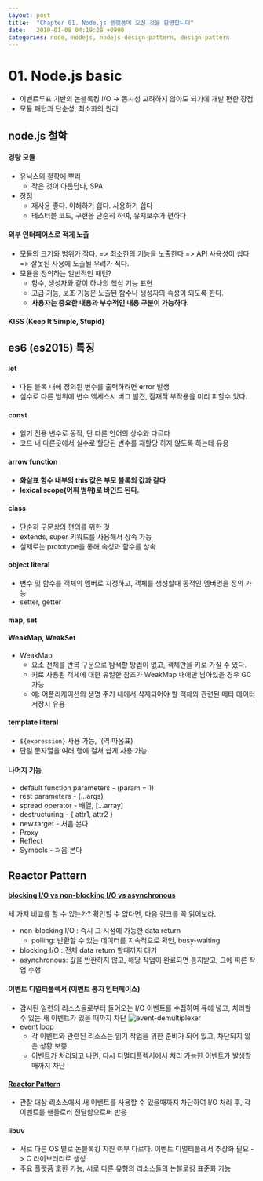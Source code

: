 ```yaml
---
layout: post
title:  "Chapter 01. Node.js 플랫폼에 오신 것을 환영합니다"
date:   2019-01-08 04:19:28 +0900
categories: node, nodejs, nodejs-design-pattern, design-pattern
---
```

# 01. Node.js basic
* 이벤트루프 기반의 논블록킹 I/O -> 동시성 고려하지 않아도 되기에 개발 편한 장점
* 모듈 패턴과 단순성, 최소화의 원리 

## node.js 철학
#### 경량 모듈
* 유닉스의 철학에 뿌리
  - 작은 것이 아름답다, SPA
* 장점
  - 재사용 좋다. 이해하기 쉽다. 사용하기 쉽다
  - 테스터블 코드, 구현을 단순히 하여, 유지보수가 편하다
#### 외부 인터페이스로 적게 노출
* 모듈의 크기와 범위가 작다. => 최소한의 기능을 노출한다 => API 사용성이 쉽다 => 잘못된 사용에 노출될 우려가 적다.
* 모듈을 정의하는 일반적인 패턴?
  - 함수, 생성자와 같이 하나의 핵심 기능 표현
  - 고급 기능, 보조 기능은 노출된 함수나 생성자의 속성이 되도록 한다.
  - **사용자는 중요한 내용과 부수적인 내용 구분이 가능하다.**
#### KISS (Keep It Simple, Stupid)

## es6 (es2015) 특징
#### let
* 다른 블록 내에 정의된 변수를 출력하려면 error 발생
* 실수로 다른 범위에 변수 액세스시 버그 발견, 잠재적 부작용을 미리 피할수 있다.

#### const
* 읽기 전용 변수로 동작, 단 다른 언어의 상수와 다르다
* 코드 내 다른곳에서 실수로 할당된 변수를 재할당 하지 않도록 하는데 유용

#### arrow function
* **화살표 함수 내부의 this 값은 부모 블록의 값과 같다**
* **lexical scope(어휘 범위)로 바인드 된다.**

#### class
* 단순히 구문상의 편의를 위한 것
* extends, super 키워드를 사용해서 상속 가능 
* 실제로는 prototype을 통해 속성과 함수를 상속

#### object literal
* 변수 및 함수를 객체의 멤버로 지정하고, 객체를 생성할때 동적인 멤버명을 정의 가능
* setter, getter

#### map, set
#### WeakMap, WeakSet
* WeakMap
  - 요소 전체를 반복 구문으로 탐색할 방법이 없고, 객체만을 키로 가질 수 있다.
  - 키로 사용된 객체에 대한 유일한 참조가 WeakMap 내에만 남아있을 경우 GC 가능
  - 예: 어플리케이션의 생명 주기 내에서 삭제되어야 할 객체와 관련된 메타 데이터 저장시 유용

#### template literal
* `${expression}` 사용 가능, `(역 따옴표)
* 단일 문자열을 여러 행에 걸쳐 쉽게 사용 가능

#### 나머지 기능
* default function parameters - (param = 1)
* rest parameters - (...args)
* spread operator - 배열, [...array]
* destructuring - { attr1, attr2 }
* new.target - 처음 본다
* Proxy
* Reflect
* Symbols - 처음 본다

## Reactor Pattern
#### [blocking I/O vs non-blocking I/O vs asynchronous](http://asfirstalways.tistory.com/348)
세 가지 비교를 할 수 있는가? 확인할 수 없다면, 다음 링크를 꼭 읽어보라.
* non-blocking I/O : 즉시 그 시점에 가능한 data return
  - polling: 반환할 수 있는 데이터를 지속적으로 확인, busy-waiting
* blocking I/O : 전체 data return 할때까지 대기
* asynchronous: 값을 반환하지 않고, 해당 작업이 완료되면 통지받고, 그에 따른 작업 수행

#### 이벤트 디멀티플렉서 (이벤트 통지 인터페이스)
* 감시된 일련의 리소스들로부터 들어오는 I/O 이벤트를 수집하여 큐에 넣고, 처리할 수 있는 새 이벤트가 있을 때까지 차단
![event-demultiplexer](https://github.com/wearetuner/node-design-pattern/resources/images/node_event_demultiplexer.jpeg)
* event loop
  - 각 이벤트와 관련된 리소스는 읽기 작업을 위한 준비가 되어 있고, 차단되지 않은 상황 보증
  - 이벤트가 처리되고 나면, 다시 디멀티플렉서에서 처리 가능한 이벤트가 발생할때까지 차단

#### [Reactor Pattern](http://ozt88.tistory.com/25)
* 관찰 대상 리소스에서 새 이벤트를 사용할 수 있을때까지 차단하여 I/O 처리 후, 각 이벤트를 핸들로러 전달함으로써 반응

#### libuv
* 서로 다른 OS 별로 논블록킹 지원 여부 다르다. 이벤트 디멀티플레서 추상화 필요 -> C 라이브러리로 생성
* 주요 플랫폼 호환 가능, 서로 다른 유형의 리소스들의 논블로킹 표준화 가능
